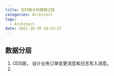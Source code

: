 ```yaml
---
title: 实时数仓的建模过程
categories: Architect
tags:
  - Architect
date: 2021-10-20 10:23:27
---
```

## 数据分层



1. ODS层， 设计业务订单变更消息和日志写入消息。 
2. 

